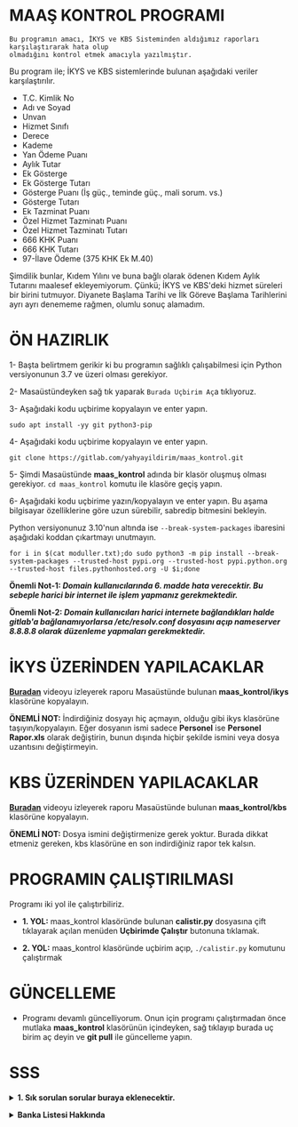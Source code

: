 # MAAŞ KONTROL PROGRAMI

```
Bu programın amacı, İKYS ve KBS Sisteminden aldığımız raporları karşılaştırarak hata olup
olmadığını kontrol etmek amacıyla yazılmıştır.

```
Bu program ile; İKYS ve KBS sistemlerinde bulunan aşağıdaki veriler karşılaştırılır.
* T.C. Kimlik No
* Adı ve Soyad
* Unvan
* Hizmet Sınıfı
* Derece
* Kademe
* Yan Ödeme	Puanı
* Aylık Tutar
* Ek Gösterge
* Ek Gösterge Tutarı
* Gösterge Puanı (İş güç., teminde güç., mali sorum. vs.)
* Gösterge Tutarı
* Ek Tazminat Puanı
* Özel Hizmet Tazminatı Puanı
* Özel Hizmet Tazminatı Tutarı
* 666 KHK Puanı
* 666 KHK Tutarı
* 97-İlave Ödeme (375 KHK Ek M.40)

Şimdilik bunlar, Kıdem Yılını ve buna bağlı olarak ödenen Kıdem Aylık Tutarını maalesef ekleyemiyorum. Çünkü; İKYS ve KBS'deki hizmet süreleri bir birini tutmuyor. Diyanete Başlama Tarihi ve İlk Göreve Başlama Tarihlerini ayrı ayrı denememe rağmen, olumlu sonuç alamadım.

## 

# ÖN HAZIRLIK
1- Başta belirtmem gerikir ki bu programın sağlıklı çalışabilmesi için Python versiyonunun 3.7 ve üzeri olması gerekiyor.

2- Masaüstündeyken sağ tık yaparak `Burada Uçbirim Aç`a tıklıyoruz.

3- Aşağıdaki kodu uçbirime kopyalayın ve enter yapın.
```
sudo apt install -yy git python3-pip
```
4- Aşağıdaki kodu uçbirime kopyalayın ve enter yapın.
```
git clone https://gitlab.com/yahyayildirim/maas_kontrol.git
```
5- Şimdi Masaüstünde **maas_kontrol** adında bir klasör oluşmuş olması gerekiyor. `cd maas_kontrol` komutu ile klasöre geçiş yapın.

6- Aşağıdaki kodu uçbirime yazın/kopyalayın ve enter yapın. Bu aşama bilgisayar özelliklerine göre uzun sürebilir, sabredip bitmesini bekleyin.

Python versiyonunuz 3.10'nun altında ise `--break-system-packages` ibaresini aşağıdaki koddan çıkartmayı unutmayın.
```
for i in $(cat moduller.txt);do sudo python3 -m pip install --break-system-packages --trusted-host pypi.org --trusted-host pypi.python.org --trusted-host files.pythonhosted.org -U $i;done
```
**Önemli Not-1: _Domain kullanıcılarında 6. madde hata verecektir. Bu sebeple harici bir internet ile işlem yapmanız gerekmektedir._**

**Önemli Not-2: _Domain kullanıcıları harici internete bağlandıkları halde gitlab'a bağlanamıyorlarsa /etc/resolv.conf dosyasını açıp nameserver 8.8.8.8 olarak düzenleme yapmaları gerekmektedir._**

## 

# İKYS ÜZERİNDEN YAPILACAKLAR
**[Buradan](https://gitlab.com/yahyayildirim/test/-/raw/main/video_and_picture/maas_kontrol/ornek_ikys_personel_sorgulama.webm)** videoyu izleyerek raporu Masaüstünde bulunan **maas_kontrol/ikys** klasörüne kopyalayın.

**ÖNEMLİ NOT:** İndirdiğiniz dosyayı hiç açmayın, olduğu gibi ikys klasörüne taşıyın/kopyalayın. Eğer dosyanın ismi sadece **Personel** ise **Personel Rapor.xls** olarak değiştirin, bunun dışında hiçbir şekilde ismini veya dosya uzantısını değiştirmeyin.


## 

# KBS ÜZERİNDEN YAPILACAKLAR
**[Buradan](https://gitlab.com/yahyayildirim/test/-/raw/main/video_and_picture/maas_kontrol/ornek_kbs_raporlar.webm)** videoyu izleyerek raporu Masaüstünde bulunan **maas_kontrol/kbs** klasörüne kopyalayın.

**ÖNEMLİ NOT:** Dosya ismini değiştirmenize gerek yoktur. Burada dikkat etmeniz gereken, kbs klasörüne en son indirdiğiniz rapor tek kalsın.

## 

# PROGRAMIN ÇALIŞTIRILMASI
Programı iki yol ile çalıştırbiliriz.
* **1. YOL:** maas_kontrol klasöründe bulunan **calistir.py** dosyasına çift tıklayarak açılan menüden **Uçbirimde Çalıştır** butonuna tıklamak.

* **2. YOL:** maas_kontrol klasöründe uçbirim açıp, `./calistir.py` komutunu çalıştırmak

##

# GÜNCELLEME
* Programı devamlı güncelliyorum. Onun için programı çalıştırmadan önce mutlaka **maas_kontrol** klasörünün içindeyken, sağ tıklayıp burada uç birim aç deyin ve **git pull** ile güncelleme yapın.

##

# SSS
<p>
<details>
<summary><strong>1. Sık sorulan sorular buraya eklenecektir.</strong></summary>

<strong>Cevap:</strong> <em>Bu alanda</em> <strong>görünecek</strong> şekilde yazılacaktır.

<pre><code>Eğer kod var ise burada görünecektir.</code></pre>

</details>
</p>
<p>
<details>
<summary><strong>Banka Listesi Hakkında</strong></summary>

<strong>Cevap:</strong> <em>Bankaların çoğu KBS üzerinden listeyi direk bankaya aktarıyor. Ancak, şu anda sadece <strong>ALBARAKA</strong> bankası için banka listesi oluşturulabilmektedir.</em>
`Eğer sizin çalıştığınız bankada internet üzerinden manuel olarak sisteme eklemenizi istiyor ise bana ilgili excel dosyasını gönderirseniz, ekleme yapmaya çalışırım.`

</details>
</p>
